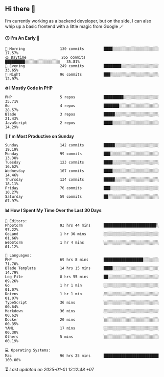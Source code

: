 ## Hi there 👋
I’m currently working as a backend developer, but on the side, I can also whip up a basic frontend with a little magic from Google 🪄

<!--START_SECTION:readme-stats-->
**🕒 I'm An Early 🐤**

```text
🌅 Morning                130 commits         ████░░░░░░░░░░░░░░░░░░░░░   17.57%
🌞 Daytime                265 commits         █████████░░░░░░░░░░░░░░░░   35.81%
🌆 Evening                249 commits         ████████░░░░░░░░░░░░░░░░░   33.65%
🌙 Night                  96 commits          ███░░░░░░░░░░░░░░░░░░░░░░   12.97%
```

**🔥 I Mostly Code in PHP**

```text
PHP                      5 repos             █████████░░░░░░░░░░░░░░░░   35.71%
Go                       4 repos             ███████░░░░░░░░░░░░░░░░░░   28.57%
Blade                    3 repos             █████░░░░░░░░░░░░░░░░░░░░   21.43%
JavaScript               2 repos             ████░░░░░░░░░░░░░░░░░░░░░   14.29%
```

**📅 I'm Most Productive on Sunday**

```text
Sunday                   142 commits         █████░░░░░░░░░░░░░░░░░░░░   19.19%
Monday                   99 commits          ███░░░░░░░░░░░░░░░░░░░░░░   13.38%
Tuesday                  123 commits         ████░░░░░░░░░░░░░░░░░░░░░   16.62%
Wednesday                107 commits         ████░░░░░░░░░░░░░░░░░░░░░   14.46%
Thursday                 134 commits         █████░░░░░░░░░░░░░░░░░░░░   18.11%
Friday                   76 commits          ███░░░░░░░░░░░░░░░░░░░░░░   10.27%
Saturday                 59 commits          ██░░░░░░░░░░░░░░░░░░░░░░░   07.97%
```

**📊 How I Spent My Time Over the Last 30 Days**

```text
📝 Editors:
PhpStorm                 93 hrs 44 mins      ████████████████████████░   97.22%
GoLand                   1 hr 36 mins        ░░░░░░░░░░░░░░░░░░░░░░░░░   01.66%
WebStorm                 1 hr 4 mins         ░░░░░░░░░░░░░░░░░░░░░░░░░   01.12%

💬 Languages:
PHP                      69 hrs 8 mins       ██████████████████░░░░░░░   71.70%
Blade Template           14 hrs 15 mins      ████░░░░░░░░░░░░░░░░░░░░░   14.79%
Log File                 8 hrs 55 mins       ██░░░░░░░░░░░░░░░░░░░░░░░   09.26%
Go                       1 hr 1 min          ░░░░░░░░░░░░░░░░░░░░░░░░░   01.07%
Dotenv                   1 hr 1 min          ░░░░░░░░░░░░░░░░░░░░░░░░░   01.07%
TypeScript               36 mins             ░░░░░░░░░░░░░░░░░░░░░░░░░   00.64%
Markdown                 36 mins             ░░░░░░░░░░░░░░░░░░░░░░░░░   00.62%
Docker                   20 mins             ░░░░░░░░░░░░░░░░░░░░░░░░░   00.35%
YAML                     17 mins             ░░░░░░░░░░░░░░░░░░░░░░░░░   00.30%
Others                   5 mins              ░░░░░░░░░░░░░░░░░░░░░░░░░   00.19%

💻 Operating Systems:
Mac                      96 hrs 25 mins      █████████████████████████   100.00%
```



⏳ *Last updated on 2025-01-01 12:12:48 +07*
<!--END_SECTION:readme-stats-->
